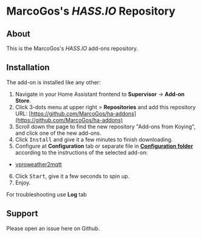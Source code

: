 # MarcoGos's _HASS.IO_ Repository

## About

This is the MarcoGos's _HASS.IO_ add-ons repository.

## Installation

The add-on is installed like any other:

1. Navigate in your Home Assistant frontend to **Supervisor** -> **Add-on Store**.
2. Click 3-dots menu at upper right > **Repositories** and add this repository URL: [https://github.com/MarcoGos/ha-addons](https://github.com/MarcoGos/ha-addons)
3. Scroll down the page to find the new repository "Add-ons from Koying", and click one of the new add-ons.
4. Click <kbd>Install</kbd> and give it a few minutes to finish downloading.
5. Configure at **Configuration** tab or separate file in [**Configuration folder**](https://www.home-assistant.io/getting-started/configuration/) according to the instructions of the selected add-on:

- [vproweather2mqtt](./addon-vproweather2mqtt)

6. Click <kbd>Start</kbd>, give it a few seconds to spin up.
7. Enjoy.

For troubleshooting use **Log** tab

## Support

Please open an issue here on Github.